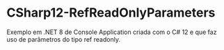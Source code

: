 # CSharp12-RefReadOnlyParameters
Exemplo em .NET 8 de Console Application criada com o C# 12 e que faz uso de parâmetros do tipo ref readonly.
